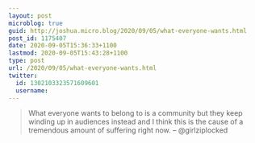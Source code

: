 ```yaml
---
layout: post
microblog: true
guid: http://joshua.micro.blog/2020/09/05/what-everyone-wants.html
post_id: 1175407
date: 2020-09-05T15:36:33+1100
lastmod: 2020-09-05T15:43:28+1100
type: post
url: /2020/09/05/what-everyone-wants.html
twitter:
  id: 1302103323571609601
  username: 
---
```

>What everyone wants to belong to is a community but they keep winding up in audiences instead and I think this is the cause of a tremendous amount of suffering right now.
– @girlziplocked
